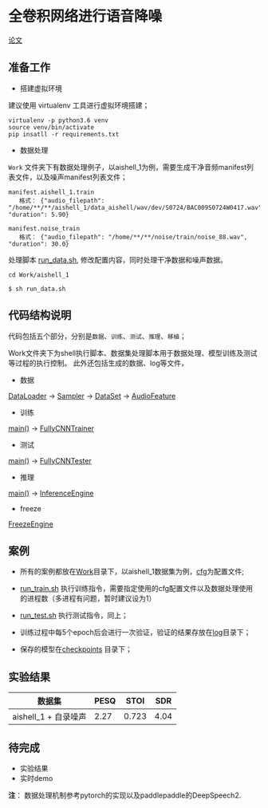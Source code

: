 # 全卷积网络进行语音降噪

[论文](https://arxiv.org/pdf/1609.07132.pdf)

## 准备工作

- 搭建虚拟环境

建议使用 virtualenv 工具进行虚拟环境搭建；

```shell script
virtualenv -p python3.6 venv
source venv/bin/activate
pip insatll -r requirements.txt
```

- 数据处理

`Work` 文件夹下有数据处理例子，以aishell_1为例，需要生成干净音频manifest列表文件，以及噪声manifest列表文件；

```
manifest.aishell_1.train
   格式： {"audio_filepath": "/home/**/**/aishell_1/data_aishell/wav/dev/S0724/BAC009S0724W0417.wav", "duration": 5.90}

manifest.noise_train
   格式： {"audio_filepath": "/home/**/**/noise/train/noise_88.wav", "duration": 30.0}
```

处理脚本 [run_data.sh](Work/aishell_1/run_data.sh), 修改配置内容，同时处理干净数据和噪声数据。

```shell script
cd Work/aishell_1

$ sh run_data.sh
```

## 代码结构说明

代码包括五个部分，分别是`数据`、`训练`、`测试`、`推理`、`移植`；

Work文件夹下为shell执行脚本、数据集处理脚本用于数据处理、模型训练及测试等过程的执行控制。
此外还包括生成的数据、log等文件，

- 数据

[DataLoader](data_utils/data_loader.py) -> [Sampler](data_utils/data_loader.py) 
-> [DataSet](data_utils/data_loader.py) -> [AudioFeature](data_utils/audio_feature.py)

- 训练

[main()](train.py) -> [FullyCNNTrainer](model_utils/trainer.py)


- 测试

[main()](test.py) -> [FullyCNNTester](model_utils/tester.py)

- 推理

[main()](infer.py) -> [InferenceEngine](infer.py)

- freeze

[FreezeEngine](freeze.py)


## 案例

- 所有的案例都放在[Work](Work/)目录下，以aishell_1数据集为例，[cfg](Work/aishell_1/cfg)为配置文件;

- [run_train.sh](Work/aishell_1/run_train.sh) 执行训练指令，需要指定使用的cfg配置文件以及数据处理使用的进程数（多进程有问题，暂时建议设为1）

- [run_test.sh](Work/aishell_1/run_test.sh) 执行测试指令，同上；

- 训练过程中每5个epoch后会进行一次验证，验证的结果存放在[log](checkpoints/aishell_1/log)目录下；

- 保存的模型在[checkpoints](checkpoints/) 目录下；

## 实验结果

|数据集|PESQ|STOI|SDR|
|---|---|---|---|
|aishell_1 + 自录噪声|2.27|0.723|4.04|


## 待完成

- 实验结果
- 实时demo


**注**： 数据处理机制参考pytorch的实现以及paddlepaddle的DeepSpeech2.
